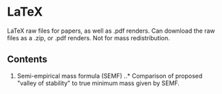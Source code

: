 # LaTeX
LaTeX raw files for papers, as well as .pdf renders. Can download the raw files as a .zip, or .pdf renders. Not for mass redistribution.

## Contents
1. Semi-empirical mass formula (SEMF)
..* Comparison of proposed "valley of stability" to true minimum mass given by SEMF.

